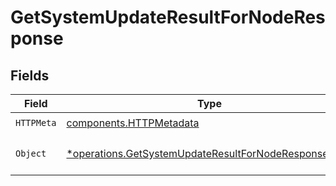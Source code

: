 # GetSystemUpdateResultForNodeResponse


## Fields

| Field                                                                                                                       | Type                                                                                                                        | Required                                                                                                                    | Description                                                                                                                 |
| --------------------------------------------------------------------------------------------------------------------------- | --------------------------------------------------------------------------------------------------------------------------- | --------------------------------------------------------------------------------------------------------------------------- | --------------------------------------------------------------------------------------------------------------------------- |
| `HTTPMeta`                                                                                                                  | [components.HTTPMetadata](../../models/components/httpmetadata.md)                                                          | :heavy_check_mark:                                                                                                          | N/A                                                                                                                         |
| `Object`                                                                                                                    | [*operations.GetSystemUpdateResultForNodeResponseBody](../../models/operations/getsystemupdateresultfornoderesponsebody.md) | :heavy_minus_sign:                                                                                                          | Campaign event result for a node                                                                                            |